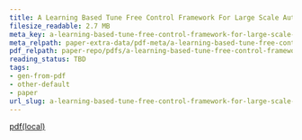 ```yaml
---
title: A Learning Based Tune Free Control Framework For Large Scale Autonomous Driving System Deployment
filesize_readable: 2.7 MB
meta_key: a-learning-based-tune-free-control-framework-for-large-scale-autonomous-driving-system-deployment
meta_relpath: paper-extra-data/pdf-meta/a-learning-based-tune-free-control-framework-for-large-scale-autonomous-driving-system-deployment.yaml
pdf_relpath: paper-repo/pdfs/a-learning-based-tune-free-control-framework-for-large-scale-autonomous-driving-system-deployment.pdf
reading_status: TBD
tags:
- gen-from-pdf
- other-default
- paper
url_slug: a-learning-based-tune-free-control-framework-for-large-scale-autonomous-driving-system-deployment
---
```


[pdf(local)](../../paper-repo/pdfs/a-learning-based-tune-free-control-framework-for-large-scale-autonomous-driving-system-deployment.pdf)
